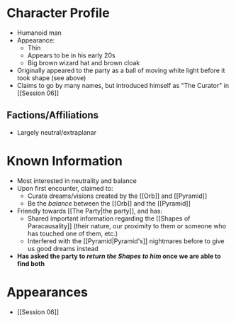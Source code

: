 # Character Profile
- Humanoid man
- Appearance:
	- Thin
	- Appears to be in his early 20s
	- Big brown wizard hat and brown cloak
- Originally appeared to the party as a ball of moving white light before it took shape (see above)
- Claims to go by many names, but introduced himself as "The Curator" in [[Session 06]]

## Factions/Affiliations
- Largely neutral/extraplanar

# Known Information
- Most interested in neutrality and balance
- Upon first encounter, claimed to:
	- Curate dreams/visions created by the [[Orb]] and [[Pyramid]]
	- Be the *balance* between the [[Orb]] and the [[Pyramid]]
- Friendly towards [[The Party|the party]], and has:
	- Shared important information regarding the [[Shapes of Paracausality]] (their nature, our proximity to them or someone who has touched one of them, etc.)
	- Interfered with the [[Pyramid|Pyramid's]] nightmares before to give us good dreams instead
- **Has asked the party to *return the Shapes to him* once we are able to find both**

# Appearances
- [[Session 06]]